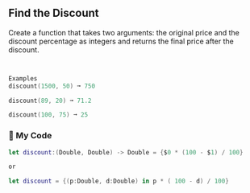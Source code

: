 ## Find the Discount

Create a function that takes two arguments: the original price and the discount percentage as integers and returns the final price after the discount.
```swift


Examples
discount(1500, 50) ➞ 750

discount(89, 20) ➞ 71.2

discount(100, 75) ➞ 25
```
### 🏦 My Code
```swift
let discount:(Double, Double) -> Double = {$0 * (100 - $1) / 100}

or

let discount = {(p:Double, d:Double) in p * ( 100 - d) / 100}
```
